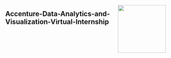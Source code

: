 <img align = right height = 150 width = 150 src = 
[accenture](https://www.accenture.com/in-en)/images/logo_small.png>

## Accenture-Data-Analytics-and-Visualization-Virtual-Internship
